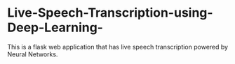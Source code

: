 # Live-Speech-Transcription-using-Deep-Learning-
This is a flask web application that has live speech transcription powered by Neural Networks. 

